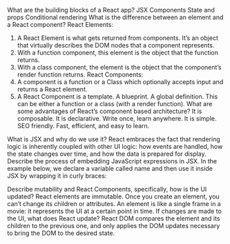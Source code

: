 What are the building blocks of a React app?
  JSX
  Components
  State and props
  Conditional rendering
What is the difference between an element and a React component?
React Elements:
  1) A React Element is what gets returned from components. It’s an object that virtually describes the DOM nodes that a component represents.
  2) With a function component, this element is the object that the function returns.
  3) With a class component, the element is the object that the component’s render function returns.
React Components:
  1) A component is a function or a Class which optionally accepts input and returns a React element.
  2) A React Component is a template. A blueprint. A global definition. This can be either a function or a class (with a render function).
What are some advantages of React’s component based architecture?
  It is composable.
  It is declarative.
  Write once, learn anywhere.
  It is simple.
  SEO friendly.
  Fast, efficient, and easy to learn.



What is JSX and why do we use it?
React embraces the fact that rendering logic is inherently coupled with other UI logic: how events are handled, how the state changes over time, and how the data is prepared for display.
Describe the process of embedding JavaScript expressions in JSX.
In the example below, we declare a variable called name and then use it inside JSX by wrapping it in curly braces:



Describe mutability and React Components, specifically, how is the UI updated?
React elements are immutable. Once you create an element, you can’t change its children or attributes. An element is like a single frame in a movie: it represents the UI at a certain point in time.
If changes are made to the UI, what does React update?
React DOM compares the element and its children to the previous one, and only applies the DOM updates necessary to bring the DOM to the desired state.
